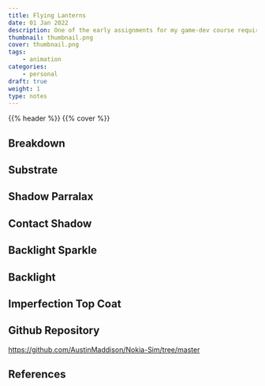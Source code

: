 ```yaml
---
title: Flying Lanterns
date: 01 Jan 2022
description: One of the early assignments for my game-dev course required us to create very simple emmisive lanterns. I took some liberties and brought the assignment to the max. 
thumbnail: thumbnail.png 
cover: thumbnail.png
tags:
    - animation
categories:
    - personal
draft: true
weight: 1
type: notes
---
```


{{% header %}}
{{% cover %}}


<!-- <video autoplay loop muted playsinline >
  <source src="thumbnail.webm" type="video/webm">
</video> -->

<div class="h-5"></div>

## Breakdown

## Substrate

## Shadow Parralax

## Contact Shadow

## Backlight Sparkle

## Backlight

## Imperfection Top Coat

## Github Repository
https://github.com/AustinMaddison/Nokia-Sim/tree/master


## References
